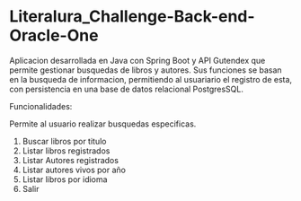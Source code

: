 # Literalura_Challenge-Back-end-Oracle-One
Aplicacion desarrollada en Java con Spring Boot y API Gutendex que permite gestionar busquedas de libros y autores.
Sus funciones se basan en la busqueda de informacion, permitiendo al usuariario el registro de esta,
con persistencia en una base de datos relacional PostgresSQL.

Funcionalidades:

Permite al usuario realizar busquedas especificas.
1. Buscar libros por titulo
2. Listar libros registrados
3. Listar Autores registrados
4. Listar autores vivos por año
5. Listar libros por idioma
0. Salir 
